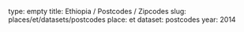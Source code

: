 type: empty
title: Ethiopia / Postcodes / Zipcodes
slug: places/et/datasets/postcodes
place: et
dataset: postcodes
year: 2014
